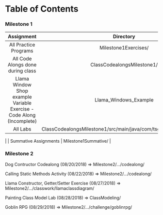 # Table of Contents

### Milestone 1
| Assignment | Directory |
|:----------:|:---------:|
| All Practice Programs | Milestone1Exercises/ |
| All Code Alongs done during class | ClassCodealongsMilestone1/ |
| Llama Window Shop example Variable Exercise - Code Along (Incomplete) | Llama_Windows_Example |
| All Labs | ClassCodealongsMilestone1/src/main/java/com/tsguild/milestone1/labs
 |
| Summative Assignments | Milestone1Summative/ |


### Milestone 2
Dog Contructor Codealong (08/20/2018) => Milestone2/.../codealong/

Calling Static Methods Activity (08/22/2018) => Milestone2/.../codealong/

Llama Constructor, Getter/Setter Exercise (08/27/2018) => Milestone2/.../classwork/llamaclassdiagram/

Painting Class Model Lab (08/28/2018) => ClassModeling/

Goblin RPG (08/29/2018) => Milestone2/.../challenge/goblinrpg/
